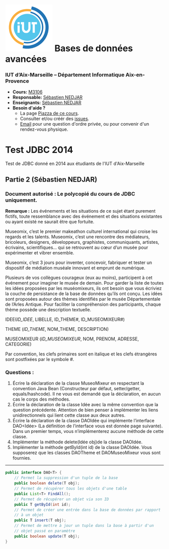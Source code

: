 # <img src="https://raw.githubusercontent.com/IUTInfoAix-M2105/Syllabus/master/assets/logo.png" alt="class logo" class="logo"/> Bases de données avancées 

### IUT d’Aix-Marseille – Département Informatique Aix-en-Provence

* **Cours:** [M3106](http://cache.media.enseignementsup-recherche.gouv.fr/file/25/09/7/PPN_INFORMATIQUE_256097.pdf)
* **Responsable:** [Sébastien NEDJAR](mailto:sebastien.nedjar@univ-amu.fr)
* **Enseignants:** [Sébastien NEDJAR](mailto:sebastien.nedjar@univ-amu.fr)
* **Besoin d'aide ?**
    * La page [Piazza de ce cours](https://piazza.com/univ-amu.fr/fall2017/m3106/home).
    * Consulter et/ou créér des [issues](https://github.com/IUTInfoAix-M3106/TutoJdbc/issues).
    * [Email](mailto:sebastien.nedjar@univ-amu.fr) pour une question d'ordre privée, ou pour convenir d'un rendez-vous physique.

# Test JDBC 2014
Test de JDBC donné en 2014 aux étudiants de l'IUT d'Aix-Marseille

## Partie 2 (Sébastien NEDJAR)
### Document autorisé : Le polycopié du cours de JDBC uniquement.


**Remarque :** Les événements et les situations de ce sujet étant purement fictifs, toute ressemblance avec des événement et des situations existantes ou ayant existé ne saurait être que fortuite.

Museomix, c’est le premier makeathon culturel international qui croise les regards et les talents. Museomix, c’est une rencontre des médiateurs, bricoleurs, designers, développeurs, graphistes, communiquants, artistes, écrivains, scientifiques… qui se retrouvent au cœur d’un musée pour expérimenter et vibrer ensemble.

Museomix, c’est 3 jours pour inventer, concevoir, fabriquer et tester un dispositif de médiation muséale innovant et emprunt de numérique.

Plusieurs de vos collègues courageux (eux au moins), participent à cet événement pour imaginer le musée de demain. Pour garder la liste de toutes les idées proposées par les muséomixeurs, ils ont besoin que vous écriviez la couche de persistance de la base de données qu’ils ont conçu. Les idées sont proposées autour des thèmes identifiés par le musée Départementale de l’Arles Antique. Pour faciliter la compréhension des participants, chaque thème possède une description textuelle.


IDEE(*ID_IDEE*, LIBELLE, ID_THEME#, ID_MUSEOMIXEUR#)

THEME (*ID_THEME*, NOM_THEME, DESCRIPTION)

MUSEOMIXEUR (*ID_MUSEOMIXEUR*, NOM, PRENOM, ADRESSE, CATEGORIE)


Par convention, les clefs primaires sont en italique et les clefs étrangères sont postfixées
par le symbole #.

### Questions :

1. Écrire la déclaration de la classe MuseoMixeur en respectant la convention Java Bean (Constructeur par défaut, setter/getter, equals/hashcode). Il ne vous est demandé que la déclaration, en aucun cas le corps des méthodes.
2. Écrire la déclaration de la classe Idée avec la même convention que la question précédente. Attention de bien penser à  implémenter les liens unidirectionnels qui lient cette classe aux deux autres.
3. Écrire la déclaration de la classe DAOIdée qui implémente l’interface DAO<Idée> (La définition de l’interface vous est donnée page suivante). Dans un premier temps, vous n’implémenterez aucune méthode de cette classe.
4. Implémenter la méthode delete(Idée obj)de la classe DAOIdée.
5. Implémenter la méthode getById(int id) de la classe DAOIdée. Vous supposerez que les classes DAOTheme et DAOMuseoMixeur vous sont fournies.


________________

```java
public interface DAO<T> {
    // Permet la suppression d'un tuple de la base
    public boolean delete(T obj);
    // Permet de récupérer tous les objets d'une table
    public List<T> FindAll();
    // Permet de récupérer un objet via son ID
    public T getById(int id);
    // Permet de créer une entrée dans la base de données par rapport
    // à un objet
    public T insert(T obj);
    // Permet de mettre à jour un tuple dans la base à partir d'un
    // objet passé en paramètre
    public boolean update(T obj);
}
```
